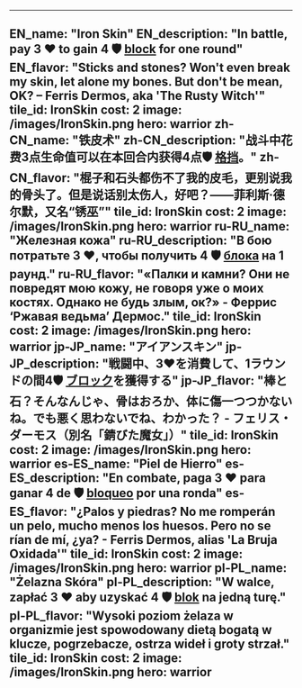 ---

EN_name: "Iron Skin"
EN_description: "In battle, pay 3 ❤️ to gain 4 🛡️️ <u>block</u> for one round"
EN_flavor: "Sticks and stones? Won't even break my skin, let alone my bones. But don't be mean, OK? – Ferris Dermos, aka 'The Rusty Witch'"
tile_id: IronSkin
cost: 2
image: /images/IronSkin.png
hero: warrior
zh-CN_name: "铁皮术"
zh-CN_description: "战斗中花费3点生命值可以在本回合内获得4点🛡️️ <u>格挡</u>。"
zh-CN_flavor: "棍子和石头都伤不了我的皮毛，更别说我的骨头了。但是说话别太伤人，好吧？——菲利斯·德尔默，又名“锈巫”"
tile_id: IronSkin
cost: 2
image: /images/IronSkin.png
hero: warrior
ru-RU_name: "Железная кожа"
ru-RU_description: "В бою потратьте 3 ❤️, чтобы получить 4 🛡️️ <u>блока</u> на 1 раунд."
ru-RU_flavor: "«Палки и камни? Они не повредят мою кожу, не говоря уже о моих костях. Однако не будь злым, ок?» - Феррис ‘Ржавая ведьма’ Дермос."
tile_id: IronSkin
cost: 2
image: /images/IronSkin.png
hero: warrior
jp-JP_name: "アイアンスキン"
jp-JP_description: "戦闘中、3❤️を消費して、1ラウンドの間4🛡️️ <u>ブロック</u>を獲得する"
jp-JP_flavor: "棒と石？そんなんじゃ、骨はおろか、体に傷一つつかないね。でも悪く思わないでね、わかった？ - フェリス・ダーモス（別名「錆びた魔女」）"
tile_id: IronSkin
cost: 2
image: /images/IronSkin.png
hero: warrior
es-ES_name: "Piel de Hierro"
es-ES_description: "En combate, paga 3 ❤️ para ganar 4 de 🛡️️ <u>bloqueo</u> por una ronda"
es-ES_flavor: "¿Palos y piedras? No me romperán un pelo, mucho menos los huesos. Pero no se rían de mí, ¿ya? - Ferris Dermos, alias 'La Bruja Oxidada'"
tile_id: IronSkin
cost: 2
image: /images/IronSkin.png
hero: warrior
pl-PL_name: "Żelazna Skóra"
pl-PL_description: "W walce, zapłać 3 ❤️ aby uzyskać 4 🛡️️ <u>blok</u> na jedną turę."
pl-PL_flavor: "Wysoki poziom żelaza w organizmie jest spowodowany dietą bogatą w klucze, pogrzebacze, ostrza wideł i groty strzał."
tile_id: IronSkin
cost: 2
image: /images/IronSkin.png
hero: warrior
---